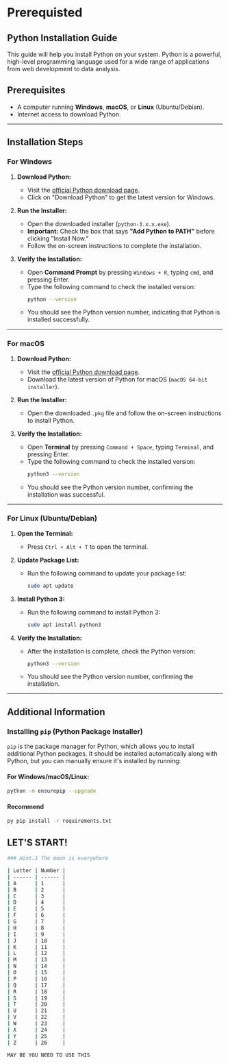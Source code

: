 # Prerequisted
## Python Installation Guide

This guide will help you install Python on your system. Python is a powerful, high-level programming language used for a wide range of applications from web development to data analysis.

## Prerequisites

- A computer running **Windows**, **macOS**, or **Linux** (Ubuntu/Debian).
- Internet access to download Python.

---

## Installation Steps

### For Windows

1. **Download Python:**
   - Visit the [official Python download page](https://www.python.org/downloads/).
   - Click on "Download Python" to get the latest version for Windows.

2. **Run the Installer:**
   - Open the downloaded installer (`python-3.x.x.exe`).
   - **Important:** Check the box that says **"Add Python to PATH"** before clicking "Install Now."
   - Follow the on-screen instructions to complete the installation.

3. **Verify the Installation:**
   - Open **Command Prompt** by pressing `Windows + R`, typing `cmd`, and pressing Enter.
   - Type the following command to check the installed version:
     ```bash
     python --version
     ```
   - You should see the Python version number, indicating that Python is installed successfully.

---

### For macOS

1. **Download Python:**
   - Visit the [official Python download page](https://www.python.org/downloads/).
   - Download the latest version of Python for macOS (`macOS 64-bit installer`).

2. **Run the Installer:**
   - Open the downloaded `.pkg` file and follow the on-screen instructions to install Python.

3. **Verify the Installation:**
   - Open **Terminal** by pressing `Command + Space`, typing `Terminal`, and pressing Enter.
   - Type the following command to check the installed version:
     ```bash
     python3 --version
     ```
   - You should see the Python version number, confirming the installation was successful.

---

### For Linux (Ubuntu/Debian)

1. **Open the Terminal:**
   - Press `Ctrl + Alt + T` to open the terminal.

2. **Update Package List:**
   - Run the following command to update your package list:
     ```bash
     sudo apt update
     ```

3. **Install Python 3:**
   - Run the following command to install Python 3:
     ```bash
     sudo apt install python3
     ```

4. **Verify the Installation:**
   - After the installation is complete, check the Python version:
     ```bash
     python3 --version
     ```
   - You should see the Python version number, confirming the installation.

---

## Additional Information

### Installing `pip` (Python Package Installer)

`pip` is the package manager for Python, which allows you to install additional Python packages. It should be installed automatically along with Python, but you can manually ensure it's installed by running:

#### For Windows/macOS/Linux:
```bash
python -m ensurepip --upgrade
```

#### Recommend
 ```bash
 py pip install -r requirements.txt
 ```

## LET'S START!
```bash
### Hint.1 The moon is everywhere

| Letter | Number |
| ------ | ------ |
| A      | 1      |
| B      | 2      |
| C      | 3      |
| D      | 4      |
| E      | 5      |
| F      | 6      |
| G      | 7      |
| H      | 8      |
| I      | 9      |
| J      | 10     |
| K      | 11     |
| L      | 12     |
| M      | 13     |
| N      | 14     |
| O      | 15     |
| P      | 16     |
| Q      | 17     |
| R      | 18     |
| S      | 19     |
| T      | 20     |
| U      | 21     |
| V      | 22     |
| W      | 23     |
| X      | 24     |
| Y      | 25     |
| Z      | 26     |

MAY BE YOU NEED TO USE THIS
```
